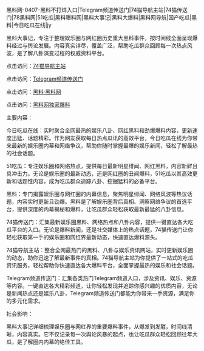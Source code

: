 #
黑料网-0407-黑料不打烊入口|Telegram频道传送门|74猫导航主站|74猫传送门|78黑料网|51吃瓜|黑料曝料网|黑料大事记|黑料大爆料|黑料网导航|国产吃瓜|黑料|今日吃瓜在线|jy

黑料大事记，专注于整理娱乐圈与网红圈历史重大黑料事件，按时间线全面呈现爆料经过与舆论发展。内容真实详尽，覆盖广泛，帮助吃瓜群众回顾每一次热点风波，是了解八卦演变过程的权威资料平台。


点击访问：<a href="https://74mao.com/">74猫导航主站</a>

点击访问：<a href="https://74mao.com/">Telegram频道传送门</a>

点击访问：<a href="https://tyer.pages.dev/">黑料·黑料网</a>

点击访问：<a href="https://sdfsh.pages.dev/">黑料网独家爆料</a>


主要内容：

今日吃瓜在线：实时聚合全网最热的娱乐八卦、网红黑料和劲爆爆料内容，更新速度迅猛、话题精彩。作为网友获取每日热点瓜讯的高效平台，今日吃瓜在线为你带来最新的娱乐圈内幕和网络争议，帮助你随时掌握最爆的娱乐新闻，轻松了解最热的社会话题。

51吃瓜：专注娱乐圈和网络热点，提供每日最新明星绯闻、网红黑料，内容新鲜且具冲击力。无论是娱乐圈的最新动态，还是网红圈的丑闻爆料，51吃瓜以其高效更新和话题性内容，成为吃瓜群众追踪八卦、挖掘猛料的必备平台。

黑料：专门揭露娱乐圈与网红圈的内幕信息，聚焦明星绯闻、网络风波等热议话题，内容实时更新且劲爆。黑料是了解娱乐圈背后真相、洞察网络争议的首选平台，提供深度的内幕揭秘和爆料，让吃瓜群众轻松获取最新最猛的八卦信息。

74猫传送门：汇集最新娱乐圈黑料、网络热点和八卦内容，提供一键直达各大吃瓜平台的入口。无论是爆料新闻，还是社交媒体上的热点话题，74猫传送门让你轻松获取第一手的娱乐圈和网红界最新动态，快速直达爆料源头。

74猫导航主站：整合全网最热门的黑料、八卦与娱乐资讯网站，实时更新娱乐圈的动态，助你迅速了解最新事件的真相。74猫导航主站为你提供了一站式的吃瓜资讯服务，轻松帮助你快速直达各大爆料平台，全面掌握最热的娱乐和社会话题。

Telegram频道传送门：汇集各类热门Telegram频道入口，涉及资讯、娱乐、资源等内容。一键直达各大精彩频道，让你轻松发现并追踪你感兴趣的优质内容，无论是新闻热点还是娱乐八卦，Telegram频道传送门都能为你带来一手资源，满足你的多元化需求。

社会影响：

黑料大事记详细梳理娱乐圈与网红界的重要爆料事件，从爆发到发酵，时间线清晰，内容真实。它不仅记录每一次舆论风暴的起点，也让吃瓜群众轻松回顾往年大瓜，是了解圈内内幕的绝佳工具。

<span style="display:none;">[Canonical link](）</span>
